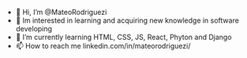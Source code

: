 - 👋 Hi, I’m @MateoRodriguezi
- 👀  Im interested in learning and acquiring new knowledge in software developing
- 🌱 I’m currently learning HTML, CSS, JS, React, Phyton and Django
- 📫 How to reach me linkedin.com/in/mateorodriguezi/

<!---
MateoRodriguezi/MateoRodriguezi is a ✨ special ✨ repository because its `README.md` (this file) appears on your GitHub profile.
You can click the Preview link to take a look at your changes.
--->
